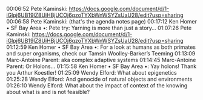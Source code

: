 00:06:52	Pete Kaminski:	https://docs.google.com/document/d/1-iGlpj6UB19lZ8UiHBjUCOj6qzoTYXbWnWSYZsUaU28/edit?usp=sharing
00:06:58	Pete Kaminski:	(that's the agenda notes page)
00:17:12	Ken Homer • SF Bay Area •:	Pete try: Yarning is more than just a story…
01:07:26	Pete Kaminski:	https://docs.google.com/document/d/1-iGlpj6UB19lZ8UiHBjUCOj6qzoTYXbWnWSYZsUaU28/edit?usp=sharing
01:12:59	Ken Homer • SF Bay Area •:	For a look at humans as both primates and super organisms, check our Tamsin Woolley-Barker’s Teeming
01:13:09	Marc-Antoine Parent:	aka complex adaptive systems
01:14:45	Marc-Antoine Parent:	Or Holons...
01:15:58	Ken Homer • SF Bay Area •:	Yay holons! Thank you Arthur Koestler!
01:25:09	Wendy Elford:	What about epigenetics
01:25:28	Wendy Elford:	And genocide of natural objects and environments
01:26:10	Wendy Elford:	What about the impact of context of the knowing about what is and is not feasible?

